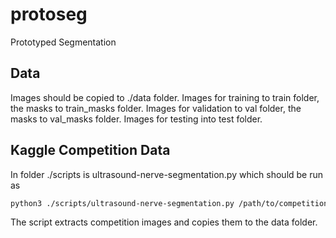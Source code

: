 # protoseg

Prototyped Segmentation

## Data

Images should be copied to ./data folder.
Images for training to train folder, the masks to train_masks folder.
Images for validation to val folder, the masks to val_masks folder.
Images for testing into test folder.

## Kaggle Competition Data

In folder ./scripts is ultrasound-nerve-segmentation.py which should be run as

```bash
python3 ./scripts/ultrasound-nerve-segmentation.py /path/to/competition-data data/
```

The script extracts competition images and copies them to the data folder.
